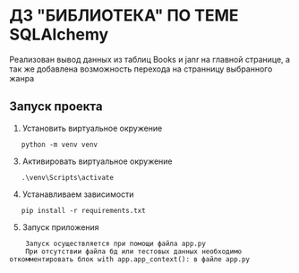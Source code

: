 # ДЗ "БИБЛИОТЕКА" ПО ТЕМЕ SQLAlchemy
Реализован вывод данных из таблиц Books и janr на главной странице, а так же добавлена возможность перехода на странницу выбранного жанра
## Запуск проекта
1) Установить виртуальное окружение 
```
   python -m venv venv  
```
3) Активировать виртуальное окружение
```
   .\venv\Scripts\activate
```
4) Устанавливаем зависимости
```
   pip install -r requirements.txt
```
5) Запуск приложения
```
    Запуск осуществляется при помощи файла app.py
    При отсутствии файла бд или тестовых данных необходимо откомментировать блок with app.app_context(): в файле app.py